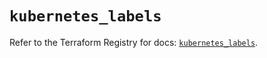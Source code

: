 # `kubernetes_labels`

Refer to the Terraform Registry for docs: [`kubernetes_labels`](https://registry.terraform.io/providers/hashicorp/kubernetes/2.31.0/docs/resources/labels).
